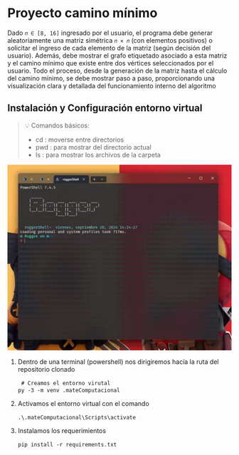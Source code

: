 # Proyecto camino mínimo

Dado `𝑛 ∈ [8, 16]` ingresado por el usuario, el programa debe generar aleatoriamente
una matriz simétrica `𝑛 × 𝑛` (con elementos positivos) o solicitar el ingreso de cada
elemento de la matriz (según decisión del usuario). Además, debe mostrar el grafo
etiquetado asociado a esta matriz y el camino mínimo que existe entre dos vértices
seleccionados por el usuario. Todo el proceso, desde la generación de la matriz hasta
el cálculo del camino mínimo, se debe mostrar paso a paso, proporcionando una
visualización clara y detallada del funcionamiento interno del algoritmo


## Instalación y Configuración entorno virtual
 
 > 💡 Comandos básicos: 
 > - cd : moverse entre directorios
 > - pwd : para mostrar del directorio actual
 > - ls : para mostrar los archivos de la carpeta

![alt text](static/sources/md/basicsComands.gif)

 1. Dentro de una terminal (powershell) nos dirigiremos hacía la ruta del repositorio clonado

    ~~~PS
     # Creamos el entorno virutal
    py -3 -m venv .mateComputacional
    ~~~

 2. Activamos el entorno virtual con el comando
 
    ~~~PS
    .\.mateComputacional\Scripts\activate
    ~~~
    
 3. Instalamos los requerimientos
    
    ~~~PS
    pip install -r requirements.txt
    ~~~